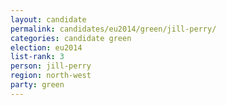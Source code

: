 ```yaml
---
layout: candidate
permalink: candidates/eu2014/green/jill-perry/
categories: candidate green
election: eu2014
list-rank: 3
person: jill-perry
region: north-west
party: green
---
```

